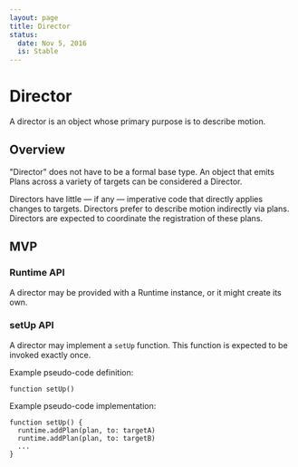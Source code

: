 ```yaml
---
layout: page
title: Director
status:
  date: Nov 5, 2016
  is: Stable
---
```


# Director

A director is an object whose primary purpose is to describe motion.

## Overview

"Director" does not have to be a formal base type. An object that emits Plans across a variety of targets can be considered a Director.

Directors have little — if any — imperative code that directly applies changes to targets. Directors prefer to describe motion indirectly via plans. Directors are expected to coordinate the registration of these plans.

## MVP

### Runtime API

A director may be provided with a Runtime instance, or it might create its own.

### setUp API

A director may implement a `setUp` function. This function is expected to be invoked exactly once.

Example pseudo-code definition:

```
function setUp()
```

Example pseudo-code implementation:

```
function setUp() {
  runtime.addPlan(plan, to: targetA)
  runtime.addPlan(plan, to: targetB)
  ...
}
```
